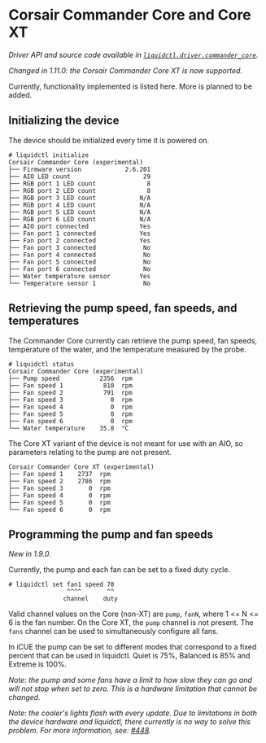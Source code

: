 # Corsair Commander Core and Core XT
_Driver API and source code available in [`liquidctl.driver.commander_core`](../liquidctl/driver/commander_core.py)._

_Changed in 1.11.0: the Corsair Commander Core XT is now supported._<br>

Currently, functionality implemented is listed here. More is planned to be added.

## Initializing the device

The device should be initialized every time it is powered on.

```
# liquidctl initialize
Corsair Commander Core (experimental)
├── Firmware version            2.6.201
├── AIO LED count                    29
├── RGB port 1 LED count              8
├── RGB port 2 LED count              8
├── RGB port 3 LED count            N/A
├── RGB port 4 LED count            N/A
├── RGB port 5 LED count            N/A
├── RGB port 6 LED count            N/A
├── AIO port connected              Yes
├── Fan port 1 connected            Yes
├── Fan port 2 connected            Yes
├── Fan port 3 connected             No
├── Fan port 4 connected             No
├── Fan port 5 connected             No
├── Fan port 6 connected             No
├── Water temperature sensor        Yes
└── Temperature sensor 1             No
```

## Retrieving the pump speed, fan speeds, and temperatures

The Commander Core currently can retrieve the pump speed, fan speeds, temperature of the water, and
the temperature measured by the probe.

```
# liquidctl status
Corsair Commander Core (experimental)
├── Pump speed           2356  rpm
├── Fan speed 1           810  rpm
├── Fan speed 2           791  rpm
├── Fan speed 3             0  rpm
├── Fan speed 4             0  rpm
├── Fan speed 5             0  rpm
├── Fan speed 6             0  rpm
└── Water temperature    35.8  °C
```

The Core XT variant of the device is not meant for use with an AIO, so parameters relating to the pump are
not present.

```
Corsair Commander Core XT (experimental)
├── Fan speed 1    2737  rpm
├── Fan speed 2    2786  rpm
├── Fan speed 3       0  rpm
├── Fan speed 4       0  rpm
├── Fan speed 5       0  rpm
└── Fan speed 6       0  rpm
```


## Programming the pump and fan speeds

_New in 1.9.0._<br>

Currently, the pump and each fan can be set to a fixed duty cycle.

```
# liquidctl set fan1 speed 70
                ^^^^       ^^
               channel    duty
```

Valid channel values on the Core (non-XT) are `pump`, `fanN`, where 1 <= N <= 6 is the fan number.
On the Core XT, the `pump` channel is not present. The `fans` channel can be used to simultaneously
configure all fans.

In iCUE the pump can be set to different modes that correspond to a fixed percent that can be used in liquidctl.
Quiet is 75%, Balanced is 85% and Extreme is 100%.

_Note: the pump and some fans have a limit to how slow they can go and will not stop when set to zero.
This is a hardware limitation that cannot be changed._

_Note: the cooler's lights flash with every update.
Due to limitations in both the device hardware and liquidctl, there currently is no way to solve this problem.
For more information, see: [#448]._

[#448]: https://github.com/liquidctl/liquidctl/issues/448
